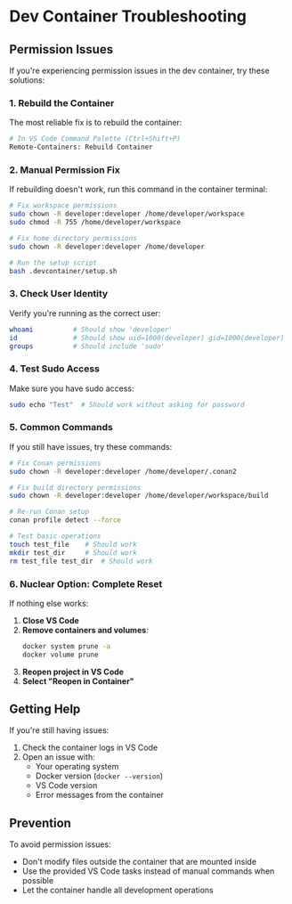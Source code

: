 # Dev Container Troubleshooting

## Permission Issues

If you're experiencing permission issues in the dev container, try these solutions:

### 1. Rebuild the Container

The most reliable fix is to rebuild the container:

```bash
# In VS Code Command Palette (Ctrl+Shift+P)
Remote-Containers: Rebuild Container
```

### 2. Manual Permission Fix

If rebuilding doesn't work, run this command in the container terminal:

```bash
# Fix workspace permissions
sudo chown -R developer:developer /home/developer/workspace
sudo chmod -R 755 /home/developer/workspace

# Fix home directory permissions
sudo chown -R developer:developer /home/developer

# Run the setup script
bash .devcontainer/setup.sh
```

### 3. Check User Identity

Verify you're running as the correct user:

```bash
whoami          # Should show 'developer'
id              # Should show uid=1000(developer) gid=1000(developer)
groups          # Should include 'sudo'
```

### 4. Test Sudo Access

Make sure you have sudo access:

```bash
sudo echo "Test"  # Should work without asking for password
```

### 5. Common Commands

If you still have issues, try these commands:

```bash
# Fix Conan permissions
sudo chown -R developer:developer /home/developer/.conan2

# Fix build directory permissions
sudo chown -R developer:developer /home/developer/workspace/build

# Re-run Conan setup
conan profile detect --force

# Test basic operations
touch test_file    # Should work
mkdir test_dir     # Should work
rm test_file test_dir  # Should work
```

### 6. Nuclear Option: Complete Reset

If nothing else works:

1. **Close VS Code**
2. **Remove containers and volumes**:
   ```bash
   docker system prune -a
   docker volume prune
   ```
3. **Reopen project in VS Code**
4. **Select "Reopen in Container"**

## Getting Help

If you're still having issues:

1. Check the container logs in VS Code
2. Open an issue with:
   - Your operating system
   - Docker version (`docker --version`)
   - VS Code version
   - Error messages from the container

## Prevention

To avoid permission issues:

- Don't modify files outside the container that are mounted inside
- Use the provided VS Code tasks instead of manual commands when possible
- Let the container handle all development operations